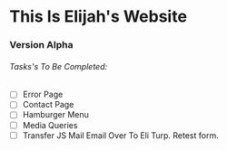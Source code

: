 # This Is Elijah's Website

### Version Alpha

###### Tasks's To Be Completed:

- [ ] Error Page
- [ ] Contact Page
- [ ] Hamburger Menu
- [ ] Media Queries
- [ ] Transfer JS Mail Email Over To Eli Turp. Retest form.
